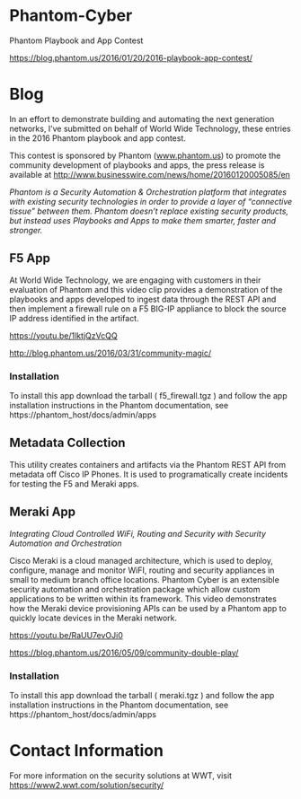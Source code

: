 # Phantom-Cyber
Phantom Playbook and App Contest

https://blog.phantom.us/2016/01/20/2016-playbook-app-contest/

# Blog
In an effort to demonstrate building and automating the next generation networks, I’ve submitted on behalf of World Wide Technology, these entries in the 2016 Phantom playbook and app contest. 

This contest is sponsored by Phantom (www.phantom.us) to promote the community development of playbooks and apps, the press release is available at http://www.businesswire.com/news/home/20160120005085/en

*Phantom is a Security Automation & Orchestration platform that integrates with existing security technologies in order to provide a layer of “connective tissue” between them.  Phantom doesn’t replace existing security products, but instead uses Playbooks and Apps to make them smarter, faster and stronger.*

## F5 App
At World Wide Technology, we are engaging with customers in their evaluation of Phantom and this video clip provides a demonstration of the playbooks and apps developed to ingest data through the REST API and then implement a firewall rule on a F5 BIG-IP appliance to block the source IP address identified in the artifact.

https://youtu.be/1lktjQzVcQQ

http://blog.phantom.us/2016/03/31/community-magic/

### Installation
To install this app download the tarball ( f5_firewall.tgz ) and follow the app installation instructions in the Phantom documentation, see https://phantom_host/docs/admin/apps

## Metadata Collection
This utility creates containers and artifacts via the Phantom REST API from metadata off Cisco IP Phones. It is used to programatically create incidents for testing the F5 and Meraki apps.

## Meraki App
*Integrating Cloud Controlled WiFi, Routing and Security with Security Automation and Orchestration*

Cisco Meraki is a cloud managed architecture, which is used to deploy, configure, manage and monitor WiFI, routing and security appliances in small to medium branch office locations. Phantom Cyber is an extensible security automation and orchestration package which allow custom applications to be written within its framework. This video demonstrates how the Meraki device provisioning APIs can be used by a Phantom app to quickly locate devices in the Meraki network.

https://youtu.be/RaUU7evOJi0

https://blog.phantom.us/2016/05/09/community-double-play/

### Installation
To install this app download the tarball ( meraki.tgz ) and follow the app installation instructions in the Phantom documentation, see https://phantom_host/docs/admin/apps

# Contact Information

For more information on the security solutions at WWT, visit https://www2.wwt.com/solution/security/
